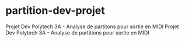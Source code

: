# partition-dev-projet
Projet Dev Polytech 3A - Analyse de partitons pour sortie en MIDI
Projet Dev Polytech 3A - Analyse de partitions pour sortie en MIDI
